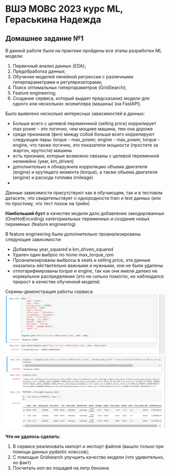 # ВШЭ МОВС 2023 курс ML, Гераськина Надежда
## Домашнее задание №1 


В данной работе были на практике пройдены все этапы разработки ML модели:
1. Первичный анализ данных (EDA);
2. Предобработка данных;
3. Обучение моделей линейной регрессии с различными гиперпараметрами и регуляризаторами;
4. Поиск оптимальных гиперпараметров (GridSearch);
5. Feature engineering;
6. Создание сервиса, который выдает предсказаниz модели для одного или нескольких экземпляра (машины) (на FastAPI).


Было выявлено несколько интересных зависимостей в данных:
* Больше всего с целевой переменнной (selling price) коррелирует max power - это логично, чем мощнее машина, тем она дороже
* среди признаков (фич) между собой больше всего коррелируют следующие пары: torque - max_power, engine - max_power, torque - engine, что также логично, это показатели мощности (простите за жаргон, крутости) машины
* есть признаки, которые возможно связаны с целевой переменной нелинейно (year, km_driven)
* дополнительно я обнаружила корреляцию объема двигателя (engine) и крутящего момента (torque), а также объема двигателя (engine) и расхода топлива (mileage)
* 

Данные зависимости присутствуют как в обучающем, так и в тестовом датасете, что свидетельствует о однородности train и test данных (или по простому, что тест похож на трейн)



**Наибольший буст** в качестве модели дало добавление закодированных (OneHotEncoding) категориальных переменных и создание новых переменых (feature engineering)

В feature engineering были дополнительно проанализированы следующие зависимости:
* Добавлены year_squared и km_driven_squared
* Удален один выброс по полю max_torque_rpm
* Проанализированы выбросы в seats и selling price, эти данные оказались ействительно важными и нужными, они не были удалены
* отлогарифмированы torque и engine, так как они имели далеко не нормальное распределение (это не сильно помогло, но наблюдался прирост в качестве обученной модели)

Скрины-демонстрация работы сервиса:
![Описание картинки](/predict_item.png "Подпись под картинкой")
![Описание картинки](/predict_items_2.png "Подпись под картинкой")


**Что не удалось сделать:**
1. В сервисе реализовать импорт и экспорт файлов (вышло только при помощи данных pydantic классов);
2. С помощью Gridsearch улучшить качество модели (что удивительно, но факт)
3. Посчитать кол-во лошадей на литр бензина
